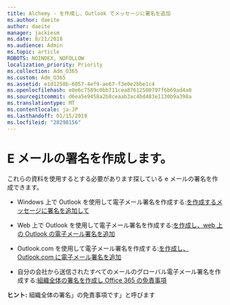 ```yaml
---
title: Alchemy - を作成し、Outlook でメッセージに署名を追加
ms.author: daeite
author: daeite
manager: jackiesm
ms.date: 8/21/2018
ms.audience: Admin
ms.topic: article
ROBOTS: NOINDEX, NOFOLLOW
localization_priority: Priority
ms.collection: Adm_O365
ms.custom: Adm_O365
ms.assetid: e1d1258b-6057-4ef9-ae67-f3e0e2bbe1c4
ms.openlocfilehash: e0e6c7589c0bb711cea87612500797f6b69ad4a0
ms.sourcegitcommit: d6ea5e9458a2b8ceaab3ac4bd483e1130b9a398a
ms.translationtype: MT
ms.contentlocale: ja-JP
ms.lasthandoff: 01/15/2019
ms.locfileid: "28298156"
---
```

# <a name="creating-email-signatures"></a>E メールの署名を作成します。

これらの資料を使用するとする必要があります探している e メールの署名を作成できます。
  
- Windows 上で Outlook を使用して電子メール署名を作成する:[を作成するメッセージに署名を追加して](https://support.office.com/article/8ee5d4f4-68fd-464a-a1c1-0e1c80bb27f2.aspx)
    
- Web 上で Outlook を使用して電子メール署名を作成する:[を作成し、web 上の Outlook の電子メール署名を追加](https://support.office.com/article/5ff9dcfd-d3f1-447b-b2e9-39f91b074ea3.aspx)
    
- Outlook.com を使用して電子メール署名を作成する:[を作成し、Outlook.com に電子メール署名を追加](https://support.office.com/article/776d9006-abdf-444e-b5b7-a61821dff034.aspx)
    
- 自分の会社から送信されたすべてのメールのグローバル電子メール署名を作成する:[組織全体の署名を作成し Office 365 の免責事項](https://support.office.com/article/2d75860f-c527-4352-a7f6-73eba54c0c72.aspx)
    
 **ヒント:** 組織全体の署名」の免責事項です」と呼びます 
  

